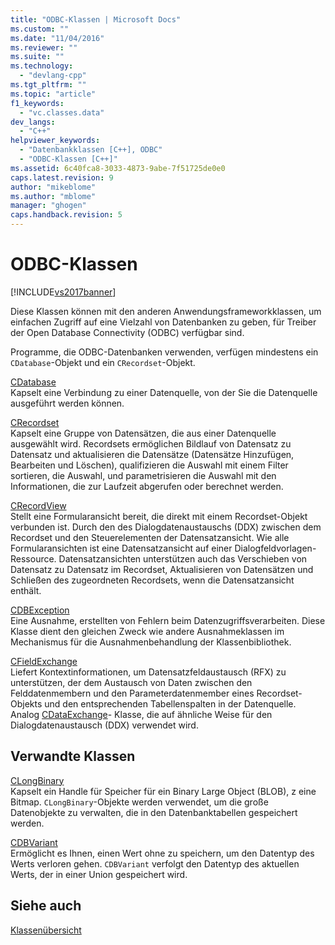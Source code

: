 ```yaml
---
title: "ODBC-Klassen | Microsoft Docs"
ms.custom: ""
ms.date: "11/04/2016"
ms.reviewer: ""
ms.suite: ""
ms.technology: 
  - "devlang-cpp"
ms.tgt_pltfrm: ""
ms.topic: "article"
f1_keywords: 
  - "vc.classes.data"
dev_langs: 
  - "C++"
helpviewer_keywords: 
  - "Datenbankklassen [C++], ODBC"
  - "ODBC-Klassen [C++]"
ms.assetid: 6c40fca8-3033-4873-9abe-7f51725de0e0
caps.latest.revision: 9
author: "mikeblome"
ms.author: "mblome"
manager: "ghogen"
caps.handback.revision: 5
---
```

# ODBC-Klassen
[!INCLUDE[vs2017banner](../assembler/inline/includes/vs2017banner.md)]

Diese Klassen können mit den anderen Anwendungsframeworkklassen, um einfachen Zugriff auf eine Vielzahl von Datenbanken zu geben, für Treiber der Open Database Connectivity \(ODBC\) verfügbar sind.  
  
 Programme, die ODBC\-Datenbanken verwenden, verfügen mindestens ein `CDatabase`\-Objekt und ein `CRecordset`\-Objekt.  
  
 [CDatabase](../mfc/reference/cdatabase-class.md)  
 Kapselt eine Verbindung zu einer Datenquelle, von der Sie die Datenquelle ausgeführt werden können.  
  
 [CRecordset](../mfc/reference/crecordset-class.md)  
 Kapselt eine Gruppe von Datensätzen, die aus einer Datenquelle ausgewählt wird.  Recordsets ermöglichen Bildlauf von Datensatz zu Datensatz und aktualisieren die Datensätze \(Datensätze Hinzufügen, Bearbeiten und Löschen\), qualifizieren die Auswahl mit einem Filter sortieren, die Auswahl, und parametrisieren die Auswahl mit den Informationen, die zur Laufzeit abgerufen oder berechnet werden.  
  
 [CRecordView](../mfc/reference/crecordview-class.md)  
 Stellt eine Formularansicht bereit, die direkt mit einem Recordset\-Objekt verbunden ist.  Durch den des Dialogdatenaustauschs \(DDX\) zwischen dem Recordset und den Steuerelementen der Datensatzansicht.  Wie alle Formularansichten ist eine Datensatzansicht auf einer Dialogfeldvorlagen\-Ressource.  Datensatzansichten unterstützen auch das Verschieben von Datensatz zu Datensatz im Recordset, Aktualisieren von Datensätzen und Schließen des zugeordneten Recordsets, wenn die Datensatzansicht enthält.  
  
 [CDBException](../mfc/reference/cdbexception-class.md)  
 Eine Ausnahme, erstellten von Fehlern beim Datenzugriffsverarbeiten.  Diese Klasse dient den gleichen Zweck wie andere Ausnahmeklassen im Mechanismus für die Ausnahmenbehandlung der Klassenbibliothek.  
  
 [CFieldExchange](../mfc/reference/cfieldexchange-class.md)  
 Liefert Kontextinformationen, um Datensatzfeldaustausch \(RFX\) zu unterstützen, der dem Austausch von Daten zwischen den Felddatenmembern und den Parameterdatenmember eines Recordset\-Objekts und den entsprechenden Tabellenspalten in der Datenquelle.  Analog [CDataExchange](../mfc/reference/cdataexchange-class.md)\- Klasse, die auf ähnliche Weise für den Dialogdatenaustausch \(DDX\) verwendet wird.  
  
## Verwandte Klassen  
 [CLongBinary](../mfc/reference/clongbinary-class.md)  
 Kapselt ein Handle für Speicher für ein Binary Large Object \(BLOB\), z eine Bitmap.  `CLongBinary`\-Objekte werden verwendet, um die große Datenobjekte zu verwalten, die in den Datenbanktabellen gespeichert werden.  
  
 [CDBVariant](../mfc/reference/cdbvariant-class.md)  
 Ermöglicht es Ihnen, einen Wert ohne zu speichern, um den Datentyp des Werts verloren gehen.  `CDBVariant` verfolgt den Datentyp des aktuellen Werts, der in einer Union gespeichert wird.  
  
## Siehe auch  
 [Klassenübersicht](../mfc/class-library-overview.md)